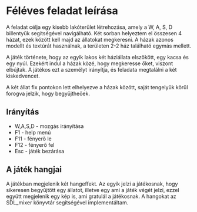 # Féléves feladat leírása

A feladat célja egy kisebb lakóterület létrehozása, amely a W, A, S, D billentyűk segítségével navigálható.
Két sorban helyeztem el összesen 4 házat, ezek között kell majd az állatokat megkeresni.
A házak azonos modellt és textúrát használnak, a területen 2-2 ház található egymás mellett.

A játék története, hogy az egyik lakos két háziállata elszökött, egy kacsa és egy nyúl.
Ezekért indul a házak közé, hogy megkeresse őket, viszont elbújtak. 
A játékos ezt a személyt irányítja, és feladata megtalálni a két kiskedvencet.

A két állat fix pontokon lett elhelyezve a házak között, saját tengelyük körül forogva jelzik, hogy begyűjtheőek.

## Irányítás
* W,A,S,D - mozgás irányítása
* F1 - help menú
* F11 - fényerő le
* F12 - fényerő fel
* Esc - játék bezárása

## A játék hangjai
A játékban megjelenik két hangeffekt. Az egyik jelzi a játékosnak, hogy sikeresen begyűjtött egy állatot, illetve egy ami a játék végét jelzi,
ezzel együtt megjelenik egy kép is, ami gratulál a játékosnak.
A hangokat az SDL_mixer könyvtár segítségével implementáltam.

